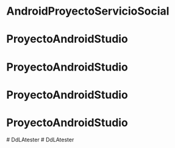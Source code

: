 # AndroidProyectoServicioSocial
# ProyectoAndroidStudio
# ProyectoAndroidStudio
# ProyectoAndroidStudio
# ProyectoAndroidStudio
#   D d L A t e s t e r  
 #   D d L A t e s t e r  
 